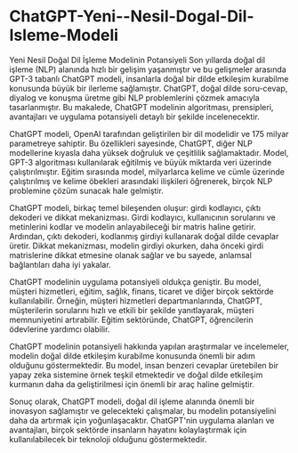 # ChatGPT-Yeni--Nesil-Dogal-Dil-Isleme-Modeli
Yeni Nesil Doğal Dil İşleme Modelinin Potansiyeli
Son yıllarda doğal dil işleme (NLP) alanında hızlı bir gelişim yaşanmıştır ve bu gelişmeler arasında GPT-3 tabanlı ChatGPT modeli, insanlarla doğal bir dilde etkileşim kurabilme konusunda büyük bir ilerleme sağlamıştır. ChatGPT, doğal dilde soru-cevap, diyalog ve konuşma üretme gibi NLP problemlerini çözmek amacıyla tasarlanmıştır. Bu makalede, ChatGPT modelinin algoritması, prensipleri, avantajları ve uygulama potansiyeli detaylı bir şekilde incelenecektir.

ChatGPT modeli, OpenAI tarafından geliştirilen bir dil modelidir ve 175 milyar parametreye sahiptir. Bu özellikleri sayesinde, ChatGPT, diğer NLP modellerine kıyasla daha yüksek doğruluk ve çeşitlilik sağlamaktadır. Model, GPT-3 algoritması kullanılarak eğitilmiş ve büyük miktarda veri üzerinde çalıştırılmıştır. Eğitim sırasında model, milyarlarca kelime ve cümle üzerinde çalıştırılmış ve kelime öbekleri arasındaki ilişkileri öğrenerek, birçok NLP problemine çözüm sunacak hale gelmiştir.

ChatGPT modeli, birkaç temel bileşenden oluşur: girdi kodlayıcı, çıktı dekoderi ve dikkat mekanizması. Girdi kodlayıcı, kullanıcının sorularını ve metinlerini kodlar ve modelin anlayabileceği bir matris haline getirir. Ardından, çıktı dekoderi, kodlanmış girdiyi kullanarak doğal dilde cevaplar üretir. Dikkat mekanizması, modelin girdiyi okurken, daha önceki girdi matrislerine dikkat etmesine olanak sağlar ve bu sayede, anlamsal bağlantıları daha iyi yakalar.

ChatGPT modelinin uygulama potansiyeli oldukça geniştir. Bu model, müşteri hizmetleri, eğitim, sağlık, finans, ticaret ve diğer birçok sektörde kullanılabilir. Örneğin, müşteri hizmetleri departmanlarında, ChatGPT, müşterilerin sorularını hızlı ve etkili bir şekilde yanıtlayarak, müşteri memnuniyetini artırabilir. Eğitim sektöründe, ChatGPT, öğrencilerin ödevlerine yardımcı olabilir.

ChatGPT modelinin potansiyeli hakkında yapılan araştırmalar ve incelemeler, modelin doğal dilde etkileşim kurabilme konusunda önemli bir adım olduğunu göstermektedir. Bu model, insan benzeri cevaplar üretebilen bir yapay zeka sistemine örnek teşkil etmektedir ve doğal dilde etkileşim kurmanın daha da geliştirilmesi için önemli bir araç haline gelmiştir.

Sonuç olarak, ChatGPT modeli, doğal dil işleme alanında önemli bir inovasyon sağlamıştır ve gelecekteki çalışmalar, bu modelin potansiyelini daha da artırmak için yoğunlaşacaktır. ChatGPT'nin uygulama alanları ve avantajları, birçok sektörde insanların hayatını kolaylaştırmak için kullanılabilecek bir teknoloji olduğunu göstermektedir.
